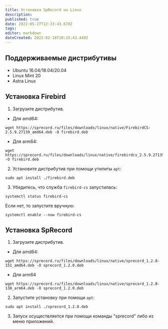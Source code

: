 ```yaml
---
title: Установка SpRecord на Linux
description: 
published: true
date: 2022-05-27T12:33:43.670Z
tags: 
editor: markdown
dateCreated: 2022-02-18T10:15:43.449Z
---
```


## Поддерживаемые дистрибутивы
- Ubuntu 16.04/18.04/20.04
- Linux Mint 20
- Astra Linux

## Установка Firebird
1. Загрузите дистрибутив.
- Для amd64:
```
wget https://sprecord.ru/files/downloads/linux/native/FirebirdCS-2.5.9.27139_amd64.deb -O firebird.deb
```
- Для arm64:
```
wget https://sprecord.ru/files/downloads/linux/native/firebirdcs_2.5.9.27139_arm64.deb -O firebird.deb
```

2. Установите дистрибутив при помощи утилиты `apt`:
```
sudo apt install ./firebird.deb
```

3. Убедитесь, что служба `firebird-cs` запустилась:
```
systemctl status firebird-cs
```
Если нет, то запустите вручную:
```
systemctl enable --now firebird-cs
```

## Установка SpRecord
1. Загрузите дистрибутив.
- Для amd64:
```
wget https://sprecord.ru/files/downloads/linux/native/sprecord_1.2.0-151_amd64.deb -O sprecord_1.2.0.deb
```
- Для arm64
```
wget https://sprecord.ru/files/downloads/linux/native/sprecord_1.2.0-138_arm64.deb -O sprecord_1.2.0.deb
```

2. Запустите установку при помощи `apt`:
```
sudo apt install ./sprecord_1.2.0.deb
````

3. Запуск осуществляется при помощи команды "sprecord" либо из меню приложений.